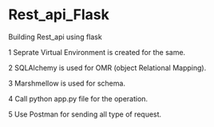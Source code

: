 # Rest_api_Flask
Building Rest_api using flask

1 Seprate Virtual Environment is created for the same.

2 SQLAlchemy is used for OMR (object Relational Mapping).

3 Marshmellow is used for schema.

4 Call python app.py file for the operation. 

5 Use Postman for sending all type of request.

